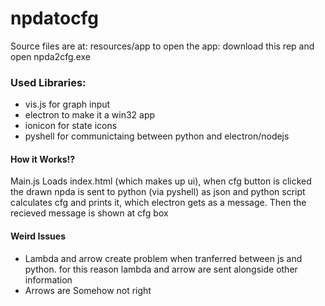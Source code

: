# npdatocfg

Source files are at: resources/app
to open the app: download this rep and open npda2cfg.exe

### Used Libraries:
- vis.js for graph input
- electron to make it a win32 app
- ionicon for state icons
- pyshell for communictaing between python and electron/nodejs

#### How it Works!?
Main.js Loads index.html (which makes up ui), when cfg button is clicked the drawn npda is sent to python (via pyshell) as json and python script calculates cfg and prints it, which electron gets as a message. Then the recieved message is shown at cfg box

#### Weird Issues
- Lambda and arrow create problem when tranferred  between js and python. for this reason lambda and arrow are sent alongside other information
- Arrows are Somehow not right
